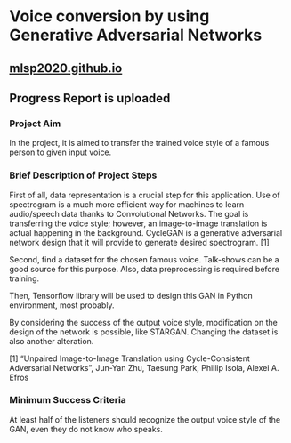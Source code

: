 # Voice conversion by using Generative Adversarial Networks
## [mlsp2020.github.io](mlsp.github.io)
## Progress Report is uploaded
### Project Aim
In the project, it is aimed to transfer the trained voice style of a famous person to given input voice.

### Brief Description of Project Steps
First of all, data representation is a crucial step for this application. Use of spectrogram is a much more efficient way for machines to learn audio/speech data thanks to Convolutional Networks. The goal is transferring the voice style; however, an image-to-image translation is actual happening in the background. CycleGAN is a generative adversarial network design that it will provide to generate desired spectrogram. [1] 

Second, find a dataset for the chosen famous voice. Talk-shows can be a good source for this purpose. Also, data preprocessing is required before training.

Then, Tensorflow library will be used to design this GAN in Python environment, most probably.

By considering the success of the output voice style, modification on the design of the network is possible, like STARGAN. Changing the dataset is also another alteration.

[1] “Unpaired Image-to-Image Translation using Cycle-Consistent Adversarial Networks”, Jun-Yan Zhu, Taesung Park, Phillip Isola, Alexei A. Efros

### Minimum Success Criteria
At least half of the listeners should recognize the output voice style of the GAN, even they do not know who speaks.
